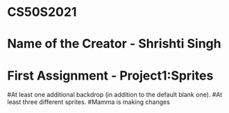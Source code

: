 # CS50S2021
# Name of the Creator - Shrishti Singh
# First Assignment - Project1:Sprites 
#At least one additional backdrop (in addition to the default blank one).
#At least three different sprites.
#Mamma is making changes
